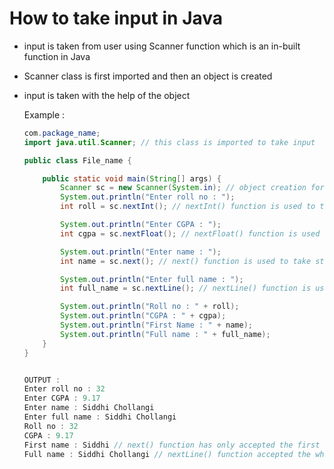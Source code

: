# How to take input in Java
- input is taken from user using Scanner function which is an in-built function in Java
- Scanner class is first imported and then an object is created
- input is taken with the help of the object

  Example :
  ```java
  com.package_name;
  import java.util.Scanner; // this class is imported to take input

  public class File_name {

      public static void main(String[] args) {
          Scanner sc = new Scanner(System.in); // object creation for Scanner
          System.out.println("Enter roll no : ");
          int roll = sc.nextInt(); // nextInt() function is used to take integer as input
  
          System.out.println("Enter CGPA : ");
          int cgpa = sc.nextFloat(); // nextFloat() function is used to take float as input
  
          System.out.println("Enter name : ");
          int name = sc.next(); // next() function is used to take string as input (single token)

          System.out.println("Enter full name : ");
          int full_name = sc.nextLine(); // nextLine() function is used to take string as input (multiple tokens)

          System.out.println("Roll no : " + roll);
          System.out.println("CGPA : " + cgpa);
          System.out.println("First Name : " + name);
          System.out.println("Full name : " + full_name);
      }
  }


  OUTPUT :
  Enter roll no : 32
  Enter CGPA : 9.17
  Enter name : Siddhi Chollangi
  Enter full name : Siddhi Chollangi
  Roll no : 32
  CGPA : 9.17
  First name : Siddhi // next() function has only accepted the first word
  Full name : Siddhi Chollangi // nextLine() function accepted the whole line 
